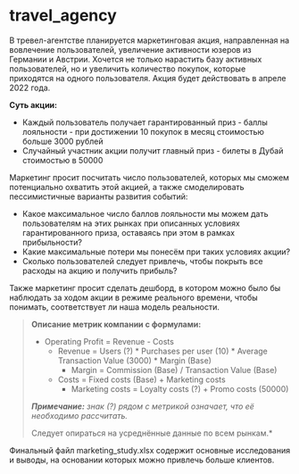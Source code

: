 # travel_agency

В тревел-агентстве планируется маркетинговая акция, направленная на вовлечение пользователей, увеличение активности юзеров из Германии и Австрии. Хочется не только 
нарастить базу активных пользователей, но и увеличить количество покупок, которые приходятся на одного пользователя. Акция будет действовать в апреле 2022 года.

**Суть акции:**

- Каждый пользователь получает гарантированный приз - баллы лояльности - при достижении 10 покупок в месяц стоимостью больше 3000 рублей
- Случайный участник акции получит главный приз - билеты в Дубай стоимостью в 50000

Маркетинг просит посчитать число пользователей, которых мы сможем потенциально охватить этой акцией, а также смоделировать пессимистичные варианты развития событий:

- Какое максимальное число баллов лояльности мы можем дать пользователям на этих рынках при описанных условиях гарантированного приза, оставаясь при этом в рамках 
прибыльности?
- Какие максимальные потери мы понесём при таких условиях акции?
- Сколько пользователей следует привлечь, чтобы покрыть все расходы на акцию и получить прибыль?

Также маркетинг просит сделать дешборд, в котором можно было бы наблюдать за ходом акции в режиме реального времени, чтобы понимать, соответствует ли наша модель 
реальности.

> **Описание метрик компании с формулами:**
> 
> - Operating Profit = Revenue - Costs
>     - Revenue = Users (?) * Purchases per user (10) * Average Transaction Value (3000) * Margin (Base)
>         - Margin = Commission (Base) / Transaction Value (Base)
>     - Costs = Fixed costs (Base) + Marketing costs
>         - Marketing costs = Loyalty costs (?) + Promo costs (50000)
> 
> ***Примечание:** знак (?) рядом с метрикой означает, что её необходимо рассчитать.*
> 
> Следует опираться на усреднённые данные по всем рынкам.*

Финальный файл marketing_study.xlsx содержит основные исследования и выводы, на основании которых можно привлечь больше клиентов. 
